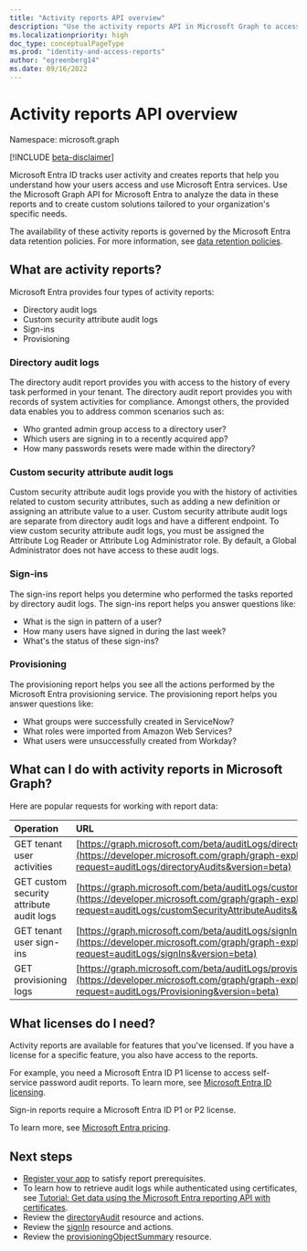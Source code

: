 ```yaml
---
title: "Activity reports API overview"
description: "Use the activity reports API in Microsoft Graph to access the reports that Microsoft Entra creates to help you track user activity in a tenant."
ms.localizationpriority: high
doc_type: conceptualPageType
ms.prod: "identity-and-access-reports"
author: "egreenberg14"
ms.date: 09/16/2022
---
```


# Activity reports API overview

Namespace: microsoft.graph

[!INCLUDE [beta-disclaimer](../../includes/beta-disclaimer.md)]

Microsoft Entra ID tracks user activity and creates reports that help you understand how your users access and use Microsoft Entra services. Use the Microsoft Graph API for Microsoft Entra to analyze the data in these reports and to create custom solutions tailored to your organization's specific needs.

The availability of these activity reports is governed by the Microsoft Entra data retention policies. For more information, see [data retention policies](/azure/active-directory/reports-monitoring/reference-reports-data-retention#how-long-does-azure-ad-store-the-data).

## What are activity reports?

Microsoft Entra provides four types of activity reports:

- Directory audit logs
- Custom security attribute audit logs
- Sign-ins
- Provisioning

### Directory audit logs

The directory audit report provides you with access to the history of every task performed in your tenant. The directory audit report provides you with records of system activities for compliance. Amongst others, the provided data enables you to address common scenarios such as:

- Who granted admin group access to a directory user?
- Which users are signing in to a recently acquired app?
- How many passwords resets were made within the directory?

### Custom security attribute audit logs

Custom security attribute audit logs provide you with the history of activities related to custom security attributes, such as adding a new definition or assigning an attribute value to a user. Custom security attribute audit logs are separate from directory audit logs and have a different endpoint. To view custom security attribute audit logs, you must be assigned the Attribute Log Reader or Attribute Log Administrator role. By default, a Global Administrator does not have access to these audit logs.

### Sign-ins

The sign-ins report helps you determine who performed the tasks reported by directory audit logs. The sign-ins report helps you answer questions like:

- What is the sign in pattern of a user?
- How many users have signed in during the last week?
- What's the status of these sign-ins?

### Provisioning

The provisioning report helps you see all the actions performed by the Microsoft Entra provisioning service. The provisioning report helps you answer questions like:

- What groups were successfully created in ServiceNow?
- What roles were imported from Amazon Web Services?
- What users were unsuccessfully created from Workday?

## What can I do with activity reports in Microsoft Graph?

Here are popular requests for working with report data:

Operation | URL
:----------|:----
GET tenant user activities | [https://graph.microsoft.com/beta/auditLogs/directoryAudits](https://developer.microsoft.com/graph/graph-explorer?request=auditLogs/directoryAudits&version=beta)
GET custom security attribute audit logs | [https://graph.microsoft.com/beta/auditLogs/customSecurityAttributeAudits](https://developer.microsoft.com/graph/graph-explorer?request=auditLogs/customSecurityAttributeAudits&version=beta)
GET tenant user sign-ins | [https://graph.microsoft.com/beta/auditLogs/signIns](https://developer.microsoft.com/graph/graph-explorer?request=auditLogs/signIns&version=beta)
GET provisioning logs | [https://graph.microsoft.com/beta/auditLogs/provisioning](https://developer.microsoft.com/graph/graph-explorer?request=auditLogs/Provisioning&version=beta)

## What licenses do I need?

Activity reports are available for features that you've licensed. If you have a license for a specific feature, you also have access to the reports.

For example, you need a Microsoft Entra ID P1 license to access self-service password audit reports.  To learn more, see [Microsoft Entra ID licensing](https://azure.microsoft.com/pricing/details/active-directory/).

Sign-in reports require a Microsoft Entra ID P1 or P2 license.

To learn more, see [Microsoft Entra pricing](https://azure.microsoft.com/pricing/details/active-directory/).

## Next steps

- [Register your app](/azure/active-directory/active-directory-reporting-api-prerequisites-azure-portal) to satisfy report prerequisites.
- To learn how to retrieve audit logs while authenticated using certificates, see [Tutorial: Get data using the Microsoft Entra reporting API with certificates](/azure/active-directory/reports-monitoring/tutorial-access-api-with-certificates).
- Review the [directoryAudit](directoryaudit.md) resource and actions.
- Review the [signIn](signin.md) resource and actions.
- Review the [provisioningObjectSummary](provisioningobjectsummary.md) resource.
